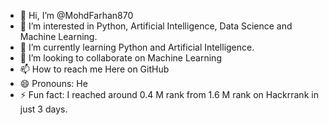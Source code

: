 - 👋 Hi, I’m @MohdFarhan870
- 👀 I’m interested in Python, Artificial Intelligence, Data Science and Machine Learning.
- 🌱 I’m currently learning Python and Artificial Intelligence.
- 💞️ I’m looking to collaborate on Machine Learning 
- 📫 How to reach me Here on GitHub 
- 😄 Pronouns: He
- ⚡ Fun fact: I reached around 0.4 M rank from 1.6 M rank on Hackrrank in just 3 days.

<!---
MohdFarhan870/MohdFarhan870 is a ✨ special ✨ repository because its `README.md` (this file) appears on your GitHub profile.
You can click the Preview link to take a look at your changes.
--->
